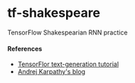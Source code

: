 # tf-shakespeare
TensorFlow Shakespearian RNN practice

#### References
- [TensorFlor text-generation tutorial](https://www.tensorflow.org/tutorials/sequences/text_generation)
- [Andrej Karpathy's blog](https://github.com/flaviuvadan/tf-shakespeare.githttp://karpathy.github.io/2015/05/21/rnn-effectiveness/)